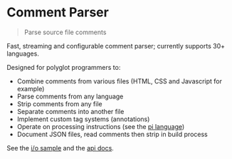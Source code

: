 # Comment Parser

<? @include readme/badges.md ?>

> Parse source file comments

Fast, streaming and configurable comment parser; currently supports 30+ languages.

Designed for polyglot programmers to:

* Combine comments from various files (HTML, CSS and Javascript for example)
* Parse comments from any language
* Strip comments from any file
* Separate comments into another file
* Implement custom tag systems (annotations)
* Operate on processing instructions (see the [pi language](/API.md#pi))
* Document JSON files, read comments then strip in build process

See the [i/o sample](/EXAMPLE.md) and the [api docs](/API.md).

<? @include {=readme} install.md usage.md comments.md ?>

<? @source {javascript} ../test/fixtures/comment-examples.js ?>

<? @include {=readme} guide.md help.md ?>

<? @include {=readme} license.md links.md ?>
